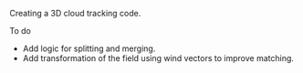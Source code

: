 Creating a 3D cloud tracking code.

To do
- Add logic for splitting and merging. 
- Add transformation of the field using wind vectors to improve matching.
